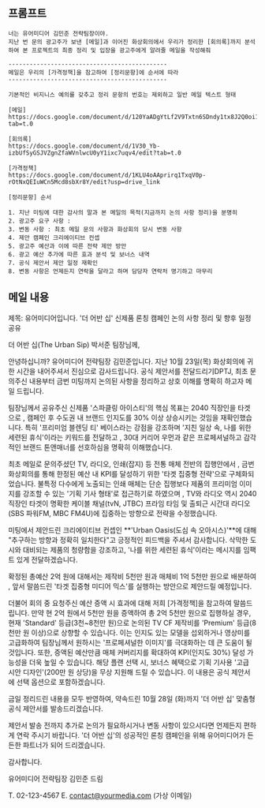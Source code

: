 ## 프롬프트
```
너는 유어미디어 김민준 전략팀장이야.
지난 번 문의 광고주가 보낸 [메일]과 이어진 화상회의에서 우리가 정리한 [회의록]까지 분석하여 본 프로젝트의 최종 정리 및 입장을 광고주에게 알려줄 메일을 작성해줘
 
---------------------------------------------
메일은 우리의 [가격정책]을 참고하여 [정리문항]에 순서에 따라
---------------------------------------------

기본적인 비지니스 예의를 갖추고 정리 문항의 번호는 제외하고 일반 메일 텍스트 형태

[메일]
https://docs.google.com/document/d/120YaADgYtLf2V9Txtn6SDndy1tx8J2Q0oi1CwN5a8UU/edit?tab=t.0

[회의록]
https://docs.google.com/document/d/1V30_Yb-izbUfSyGSJVZgnZfaWVnlwcU0yY1ixc7uqv4/edit?tab=t.0

[가격정책]
https://docs.google.com/document/d/1KLU4oAAprirq1TxqV0p-rOtNxQEIuWCn5Mcd8sbXr8Y/edit?usp=drive_link

[정리문항] 순서

1. 지난 미팅에 대한 감사의 말과 본 메일의 목적(지금까지 논의 사항 정리)을 분명히
2. 광고주 요구 사항 : 
3. 변동 사항 : 최초 메일 문의 사항과 화상회의 당시 변동 사항
4. 제안 캠페인 크리에이티브 컨셉
5. 광고주 예산과 이에 따른 전략 제안 방안
6. 광고 예산 추가에 따른 효과 분석 및 보너스 내역
7. 공식 제안서 제안 일정 재확인
8. 변동 사항은 언제든지 연락을 달라고 하며 담당자 연락처 명기하고 마무리
```

## 메일 내용


제목: 유어미디어입니다. '더 어반 십' 신제품 론칭 캠페인 논의 사항 정리 및 향후 일정 공유

더 어반 십(The Urban Sip) 박서준 팀장님께,

안녕하십니까? 유어미디어 전략팀장 김민준입니다. 지난 10월 23일(목) 화상회의에 귀한 시간을 내어주셔서 진심으로 감사드립니다. 공식 제안서를 전달드리기DPTJ, 최초 문의주신 내용부터 금번 미팅까지  논의된 사항을 정리하고 상호 이해를 명확히 하고자 메일 드립니다.



팀장님께서 공유주신 신제품 '스파클링 아이스티'의 핵심 목표는 2040 직장인을 타겟으로 , 캠페인 후 수도권 내 브랜드 인지도를 30% 이상 상승시키는 것임을 재확인했습니다. 특히 '프리미엄 블렌딩 티' 베이스라는 강점을 강조하며 '지친 일상 속, 나를 위한 세련된 휴식'이라는 키워드를 전달하고 , 30대 커리어 우먼과 같은 프로페셔널하고 감각적인 브랜드 톤앤매너를 선호하심을 명확히 이해했습니다.



최초 메일로 문의주셨던 TV, 라디오, 인쇄(잡지) 등 전통 매체 전반의 집행안에서 , 금번 화상회의를 통해 한정된 예산 내 KPI를 달성하기 위한 '타겟 집중형 전략'으로 구체화되었습니다. 불특정 다수에게 노출되는 인쇄 매체는 단순 집행보다 제품의 프리미엄 이미지를 강조할 수 있는 '기획 기사 형태'로 접근하기로 하였으며 , TV와 라디오 역시 2040 직장인 타겟이 명확한 케이블 채널(tvN, JTBC) 프라임 타임 및 출퇴근 시간대 라디오(SBS 파워FM, MBC FM4U)에 집중하는 방향으로 전략을 수정했습니다.



미팅에서 제안드린 크리에이티브 컨셉인 **'Urban Oasis(도심 속 오아시스)'**에 대해 "추구하는 방향과 정확히 일치한다"고 긍정적인 피드백을 주셔서 감사합니다. 삭막한 도시와 대비되는 제품의 청량함을 강조하고, '나를 위한 세련된 휴식'이라는 메시지를 임팩트 있게 전달하겠습니다.

확정된 총예산 2억 원에 대해서는 제작비 5천만 원과 매체비 1억 5천만 원으로 배분하여 , 앞서 말씀드린 '타겟 집중형 미디어 믹스'를 실행하는 방안으로 제안드릴 예정입니다.



더불어 회의 중 요청주신 예산 증액 시 효과에 대해 저희 [가격정책]을  참고하여 말씀드립니다. 만약 현 2억 원에서 5천만 원을 증액하여 총 2억 5천만 원으로 집행하실 경우, 현재 'Standard' 등급(3천~8천만 원)으로 논의된 TV CF 제작비를 'Premium' 등급(8천만 원 이상)으로 상향할 수 있습니다. 이는 인지도 있는 모델을 섭외하거나 영상미를 고급화하여 팀장님께서 원하시는 '프로페셔널한 이미지'를 극대화하는 데 큰 도움이 될 것입니다. 또한, 증액된 예산만큼 매체 커버리지를 확대하여 KPI(인지도 30%) 달성 가능성을 더욱 높일 수 있습니다. 해당 플랜 선택 시, 보너스 혜택으로 기획 기사용 '고급 시안 디자인'(200만 원 상당)을 무상 지원해 드릴 수 있습니다. 이 내용은 공식 제안서에 선택 옵션으로 포함하겠습니다.



금일 정리드린 내용을 모두 반영하여, 약속드린 10월 28일 (화)까지 '더 어반 십' 맞춤형 공식 제안서를 발송드리겠습니다.

제안서 발송 전까지 추가로 논의가 필요하시거나 변동 사항이 있으시다면 언제든지 편하게 연락 주시기 바랍니다. '더 어반 십'의 성공적인 론칭 캠페인을 위해 유어미디어가 든든한 파트너가 되어 드리겠습니다.

감사합니다.

유어미디어 전략팀장 김민준 드림

T. 02-123-4567 E. contact@yourmedia.com (가상 이메일)
